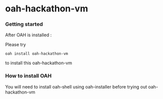# oah-hackathon-vm
### Getting started

After OAH is installed :

Please try
```
oah install oah-hackathon-vm

```

to install this oah-hackathon-vm


### How to install **OAH**

You will need to install oah-shell using oah-installer before trying out oah-hackathon-vm

